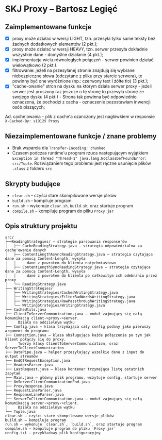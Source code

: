 # SKJ Proxy – Bartosz Legięć

## Zaimplementowane funkcje
- [x] proxy może działać w wersji LIGHT, tzn. przesyła tylko same teksty bez żadnych dodatkowych elementów (2 pkt.);
- [x] proxy może działać w wersji HEAVY, tzn. serwer przesyła dokładnie wszystkie dane - domyślne działanie  (4 pkt.);
- [x] implementacja wielu równoległych połączeń - serwer powinien działać wielowątkowo (2 pkt.).
- [x] filtrowanie: jeżeli na przesyłanej stronie znajdują się wybrane niebezpieczne słowa (odczytane z pliku przy starcie serwera), to powinny być one wyróżnione (np.: czerwony text i żółte tło)  (3 pkt.);
- [x] "cache-owanie" stron na dysku na którym działa serwer proxy - jeżeli serwer jest proszony raz jeszcze o tę stronę to przesyła stronę ze swojego dysku (4 pkt.) - Strona tak powinna być odpowiednio oznaczona, że pochodzi z cacha - oznaczenie pozostawiam inwencji osób piszących;

Ad. cache'owania – plik z cache'a ozanczony jest nagłówkiem w responsie `X-Cached-By: s19129 Proxy`

## Niezaimplementowane funkcje / znane problemy
* Brak wsparcia dla `Transfer-Encoding: chunked`
* Czasem podczas runtime'u program rzuca następującym wyjątkiem `Exception in thread "Thread-1" java.lang.NoClassDefFoundError: src/Tuple`. Rozwiązaniem tego problemu jest ręczne usunięcie plików `.class` z folderu `src`

## Skrypty budujące
* `clear.sh` – czyści stare skompilowane wersje plików
* `build.sh` – kompiluje program
* `run.sh` – wykonuje `clear.sh`, `build.sh`, oraz startuje program
* `compile.sh` – kompiluje program do pliku `Proxy.jar`

## Opis struktury projektu
```
src/
├──ReadingStrategies/ – strategie parsowania response'ów
│   ├── CacheReadingStrategy.java – strategia odpowiedzialna za cache'owanie danych
│   ├── ContentLengthAsyncReadingStrategy.java – strategia czytająca dane za pomocą Content-Length, wysyła
│   │     dane z powrotem do klienta natychmiastowo
│   ├── ContentLengthSyncReadingStrategy.java – strategia czytająca dane za pomocą Content-Length, wysyła
│   │     dane z powrotem do klienta po całkowitym ich odebraniu przez proxy
│   └── ReadingStrategy.java
├── WritingStrategies/
│   ├── WritingStrategies/CachedWritingStrategy.java
│   ├── WritingStrategies/FilterBadWordsWritingStrategy.java
│   ├── WritingStrategies/RawPassthroughWritingStrategy.java
│   └── WritingStrategies/WritingStrategy.java
├── CacheUtils.java
├── ClientToServerCommunication.java – moduł zajmujący się całą komunikacją client->proxy->server.
│     Działa na oddzielnym wątku
├── Config.java – klasa trzymająca cały config podany jako pierwszy argument do programu
├── Connection.java – klasa obsługująca każde połączenie po tym jak klient połączy się do proxy.
│     Tworzy klasy ClientToServerCommunication, oraz ServerToClientCommunication
├── DataPipe.java – helper przesyłający wszelkie dane z input do output streamów
├── EndOfRequestException.java
├── HeadersParser.java
├── LastRequest.java – klasa kontener trzymająca listę ostatnich zapytań
├── Main.java – główny plik programu, wczytuje config, startuje serwer
├── OnServerClientCommunicationEnd.java
├── ProxyResponse.java
├── RequestLineParser.java
├── ResponseLineParser.java
├── ServerToClientCommunication.java – moduł zajmujący się całą komunikacją server->proxy->client.
│     Działa na oddzielnym wątku
└── Tuple.java
clear.sh – czyści stare skompilowane wersje plików
build.sh – kompiluje program
run.sh – wykonuje `clear.sh`, `build.sh`, oraz startuje program
compile.sh – kompiluje program do pliku `Proxy.jar`
config.txt – przykładowy plik konfiguracyjny
```
